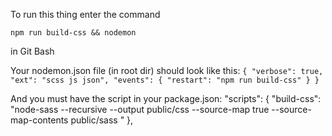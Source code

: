 To run this thing enter the command

  `npm run build-css && nodemon`

in Git Bash

Your nodemon.json file (in root dir) should look like this:
  `{
      "verbose": true,
      "ext": "scss js json",
      "events": {
          "restart": "npm run build-css"
      }
  }`

And you must have the script in your package.json:
   "scripts": {
          "build-css": "node-sass --recursive --output public/css --source-map true --source-map-contents public/sass "
      },

